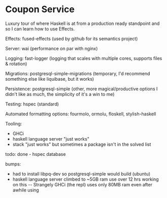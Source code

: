 # Coupon Service

Luxury tour of where Haskell is at from a production ready standpoint and so I can learn how to use Effects.

Effects: fused-effects (used by github for its semantics project)

Server: wai (performance on par with nginx)

Logging: fast-logger (logging that scales with multiple cores, supports files & rotation)

Migrations: postgresql-simple-migrations (temporary, I'd recommend something else like liquibase, but it works)

Persistence: postgresql-simple (other, more magical/productive options I didn't like as much, the simplicity of it's a win to me)

Testing: hspec (standard)

Automated formatting options: fourmolo, ormolu, floskell, stylish-haskell

Tooling: 
- GHCi
- haskell language server "just works"
- stack "just works" but sometimes a package isn't in the solved list

todo:
done - hspec
database

bumps:
- had to install libpq-dev so postgresql-simple would build (ubuntu)
- haskell language server climbed to ~5GB ram use over 12 hrs working on this
-- Strangely GHCi (the repl) uses only 80MB ram even after awhile using
